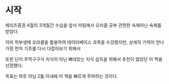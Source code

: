 # 시작

메리츠증권 4월의 3개월간 수습을 앞서 미팅에서 오라클 공부 관련한 숙제아닌 숙제를 받았다.

이미 학부생때 오라클을 활용하여 데이터베이스 과목을 수강했지만, 상세히 기억이 안나 가장 먼저 기초를 다시 다잡아보기 위해서

또한 단지 주먹구구식 지식이 아닌 뼈대있는 지식 습득을 위해서 추천이 많았던 이 책을 선정했다.

목표는 하루 아님 2틀 이내에 이 책을 빠르게 주파하는 것이다.